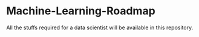 # Machine-Learning-Roadmap
All the stuffs required for a data scientist will be available in this repository. 
